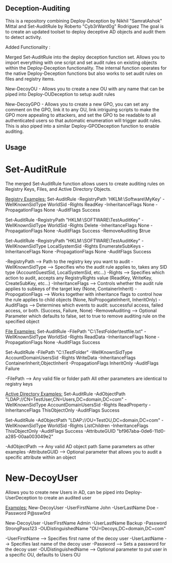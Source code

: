 ## Deception-Auditing

This is a repository combining Deploy-Deception by Nikhil "SamratAshok" Mittal and Set-AuditRule by Roberto "Cyb3rWard0g" Rodriguez
The goal is to create an updated toolset to deploy deceptive AD objects and audit them to detect activity.

Added Functionality :

Merged Set-AuditRule into the deploy deception function set. Allows you to import everything with one script and set audit rules on existing objects within the Deploy-Deception functionality. The internal function operates for the native Deploy-Deception functions but also works to set audit rules on files and registry items. 

New-DecoyOU - Allows you to create a new OU with any name that can be piped into Deploy-OUDeception to setup audit rules

New-DecoyGPO - Allows you to create a new GPO, you can set any comment on the GPO, link it to any OU, link intriguing scripts to make the GPO more appealing to attackers, and set the GPO to be readable to all authenticated users so that automatic enumeration will trigger audit rules. This is also piped into a similar Deploy-GPODeception function to enable auditing. 

## Usage

# Set-AuditRule
The merged Set-AuditRule function allows users to create auditing rules on Registry Keys, Files, and Active Directory Objects.

<u>Registry Examples:</u>
Set-AuditRule -RegistryPath 'HKLM:\Software\MyKey' -WellKnownSidType WorldSid -Rights ReadKey -InheritanceFlags None -PropagationFlags None -AuditFlags Success

Set-AuditRule -RegistryPath "HKLM:\SOFTWARE\TestAuditKey" -WellKnownSidType WorldSid -Rights Delete -InheritanceFlags None -PropagationFlags None -AuditFlags Success -RemoveAuditing $true

Set-AuditRule -RegistryPath "HKLM:\SOFTWARE\TestAuditKey" -WellKnownSidType LocalSystemSid -Rights EnumerateSubKeys -InheritanceFlags None -PropagationFlags None -AuditFlags Success

-RegistryPath --> Path to the registry key you want to audit
-WellKnownSidType --> Specifies who the audit rule applies to, takes any SID type (AccountGuestSid, LocalSystemSid, etc...)
-Rights --> Specifies which action to audit, accepts any RegistryRights value (ReadKey, WriteKey, CreateSubKey, etc...)
-InheritanceFlags --> Controls whether the audit rule applies to subkeys of the target key (None, ContainerInherit)
-PropogationFlags --> Works together with inheritance flags to control how the rule applies to child objects (None, NoPropogateInherit, InheritOnly)
-AuditFlags --> Determines which events to audit: successful access, failed access, or both. (Success, Failure, None)
-RemoveAuditing --> Optional Parameter which defaults to false, set to true to remove auditing rule on the specified object

<u>File Examples:</u>
Set-AuditRule -FilePath "C:\TestFolder\testfile.txt" -WellKnownSidType WorldSid -Rights ReadData -InheritanceFlags None -PropagationFlags None -AuditFlags Success

Set-AuditRule -FilePath "C:\TestFolder" -WellKnownSidType AccountDomainUsersSid -Rights WriteData -InheritanceFlags ContainerInherit,ObjectInherit -PropagationFlags InheritOnly -AuditFlags Failure

-FilePath --> Any valid file or folder path
All other parameters are identical to registry keys

<u>Active Directory Examples:</u>
Set-AuditRule -AdObjectPath "LDAP://CN=TestUser,CN=Users,DC=domain,DC=com" -WellKnownSidType AccountDomainUsersSid -Rights ReadProperty -InheritanceFlags ThisObjectOnly -AuditFlags Success

Set-AuditRule -AdObjectPath "LDAP://OU=TestOU,DC=domain,DC=com" -WellKnownSidType WorldSid -Rights ListChildren -InheritanceFlags ThisObjectOnly -AuditFlags Success -AttributeGUID "bf967aba-0de6-11d0-a285-00aa003049e2"

-AdObjectPath --> Any valid AD object path
Same parameters as other examples
-AttributeGUID --> Optional parameter that allows you to audit a specific attribute within an object

# New-DecoyUser
Allows you to create new Users in AD, can be piped into Deploy-UserDeception to create an audited user

<u>Examples:</u>
New-DecoyUser -UserFirstName John -UserLastName Doe -Password P@ssw0rd

New-DecoyUser -UserFirstName Admin -UserLastName Backup -Password StrongPass123 -OUDistinguishedName "OU=Decoys,DC=domain,DC=com"

-UserFirstName --> Specifies first name of the decoy user
-UserLastName --> Specifies last name of the decoy user
-Password --> Sets a password for the decoy user
-OUDistinguishedName --> Optional parameter to put user in a specific OU, defaults to Users OU
